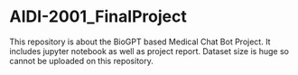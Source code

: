 # AIDI-2001_FinalProject
This repository is about the BioGPT based Medical Chat Bot Project.
It includes jupyter notebook as well as project report.
Dataset size is huge so cannot be uploaded on this repository.
